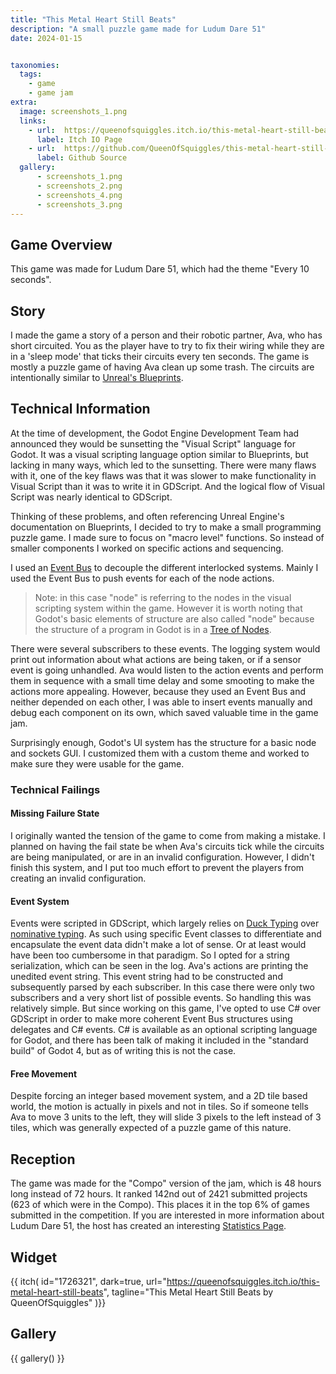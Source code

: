 ```yaml
---
title: "This Metal Heart Still Beats"
description: "A small puzzle game made for Ludum Dare 51"
date: 2024-01-15


taxonomies:
  tags:
    - game
    - game jam
extra:
  image: screenshots_1.png
  links:
    - url: 	https://queenofsquiggles.itch.io/this-metal-heart-still-beats
      label: Itch IO Page
    - url:	https://github.com/QueenOfSquiggles/this-metal-heart-still-beats
      label: Github Source
  gallery:
      - screenshots_1.png
      - screenshots_2.png
      - screenshots_4.png
      - screenshots_3.png
---
```


## Game Overview

This game was made for Ludum Dare 51, which had the theme "Every 10 seconds".

## Story

I made the game a story of a person and their robotic partner, Ava, who has short circuited. You as the player have to try to fix their wiring while they are in a 'sleep mode' that ticks their circuits every ten seconds. The game is mostly a puzzle game of having Ava clean up some trash. The circuits are intentionally similar to [Unreal's Blueprints](https://dev.epicgames.com/documentation/en-us/unreal-engine/blueprints-visual-scripting-in-unreal-engine?application_version=5.1).

## Technical Information

At the time of development, the Godot Engine Development Team had announced they would be sunsetting the "Visual Script" language for Godot. It was a visual scripting language option similar to Blueprints, but lacking in many ways, which led to the sunsetting. There were many flaws with it, one of the key flaws was that it was slower to make functionality in Visual Script than it was to write it in GDScript. And the logical flow of Visual Script was nearly identical to GDScript.

Thinking of these problems, and often referencing Unreal Engine's documentation on Blueprints, I decided to try to make a small programming puzzle game. I made sure to focus on "macro level" functions. So instead of smaller components I worked on specific actions and sequencing.

I used an [Event Bus](https://dzone.com/articles/design-patterns-event-bus) to decouple the different interlocked systems. Mainly I used the Event Bus to push events for each of the node actions.

> Note: in this case "node" is referring to the nodes in the visual scripting system within the game. However it is worth noting that Godot's basic elements of structure are also called "node" because the structure of a program in Godot is in a [Tree of Nodes](https://docs.godotengine.org/en/stable/tutorials/scripting/scene_tree.html).

There were several subscribers to these events. The logging system would print out information about what actions are being taken, or if a sensor event is going unhandled. Ava would listen to the action events and perform them in sequence with a small time delay and some smooting to make the actions more appealing. However, because they used an Event Bus and neither depended on each other, I was able to insert events manually and debug each component on its own, which saved valuable time in the game jam.

Surprisingly enough, Godot's UI system has the structure for a basic node and sockets GUI. I customized them with a custom theme and worked to make sure they were usable for the game.

### Technical Failings

#### Missing Failure State

I originally wanted the tension of the game to come from making a mistake. I planned on having the fail state be when Ava's circuits tick while the circuits are being manipulated, or are in an invalid configuration. However, I didn't finish this system, and I put too much effort to prevent the players from creating an invalid configuration.

#### Event System

Events were scripted in GDScript, which largely relies on [Duck Typing](https://en.wikipedia.org/wiki/Duck_typing) over [nominative typing](https://en.wikipedia.org/wiki/Nominal_type_system). As such using specific Event classes to differentiate and encapsulate the event data didn't make a lot of sense. Or at least would have been too cumbersome in that paradigm. So I opted for a string serialization, which can be seen in the log. Ava's actions are printing the unedited event string. This event string had to be constructed and subsequently parsed by each subscriber. In this case there were only two subscribers and a very short list of possible events. So handling this was relatively simple. But since working on this game, I've opted to use C# over GDScript in order to make more coherent Event Bus structures using delegates and C# events. C# is available as an optional scripting language for Godot, and there has been talk of making it included in the "standard build" of Godot 4, but as of writing this is not the case.

#### Free Movement

Despite forcing an integer based movement system, and a 2D tile based world, the motion is actually in pixels and not in tiles. So if someone tells Ava to move 3 units to the left, they will slide 3 pixels to the left instead of 3 tiles, which was generally expected of a puzzle game of this nature.

## Reception

The game was made for the "Compo" version of the jam, which is 48 hours long instead of 72 hours. It ranked 142nd out of 2421 submitted projects (623 of which were in the Compo). This places it in the top 6% of games submitted in the competition. If you are interested in more information about Ludum Dare 51, the host has created an interesting [Statistics Page](https://ldjam.com/events/ludum-dare/51/stats).

## Widget

{{ itch(
  id="1726321",
  dark=true,
  url="https://queenofsquiggles.itch.io/this-metal-heart-still-beats",
  tagline="This Metal Heart Still Beats by QueenOfSquiggles"
)}}

## Gallery

{{ gallery() }}
